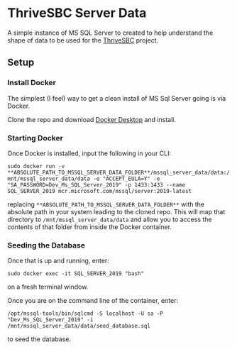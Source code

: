 # ThriveSBC Server Data

A simple instance of MS SQL Server to created to help understand the shape of data to be used for the [ThriveSBC](https://github.com/codeforamerica/sb_reentry_app) project.

## Setup

### Install Docker

The simplest (I feel) way to get a clean install of MS Sql Server going is via Docker.

Clone the repo and download [Docker Desktop](https://www.docker.com/products/docker-desktop) and install.

### Starting Docker

Once Docker is installed, input the following in your CLI:

`sudo docker run -v **ABSOLUTE_PATH_TO_MSSQL_SERVER_DATA_FOLDER**/mssql_server_data/data:/mnt/mssql_server_data/data -e "ACCEPT_EULA=Y" -e "SA_PASSWORD=Dev_Ms_SQL_Server_2019" -p 1433:1433 --name SQL_SERVER_2019 mcr.microsoft.com/mssql/server:2019-latest`

replacing `**ABSOLUTE_PATH_TO_MSSQL_SERVER_DATA_FOLDER**` with the absolute path in your system leading to the cloned repo. This will map that directory to `/mnt/mssql_server_data/data` and allow you to access the contents of that folder from inside the Docker container.

### Seeding the Database

Once that is up and running, enter:

`sudo docker exec -it SQL_SERVER_2019 "bash"`

on a fresh terminal window.

Once you are on the command line of the container, enter:

`/opt/mssql-tools/bin/sqlcmd -S localhost -U sa -P "Dev_Ms_SQL_Server_2019" -i /mnt/mssql_server_data/data/seed_database.sql`

to seed the database.

